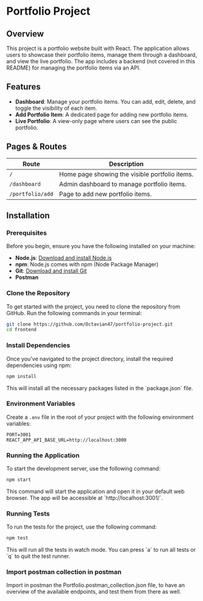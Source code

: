 # Portfolio Project

## Overview

This project is a portfolio website built with React. The application allows users to showcase their portfolio items, manage them through a dashboard, and view the live portfolio. The app includes a backend (not covered in this README) for managing the portfolio items via an API.

## Features

- **Dashboard**: Manage your portfolio items. You can add, edit, delete, and toggle the visibility of each item.
- **Add Portfolio Item**: A dedicated page for adding new portfolio items.
- **Live Portfolio**: A view-only page where users can see the public portfolio.

## Pages & Routes

| Route                  | Description                                                            |
|------------------------|------------------------------------------------------------------------|
| `/`                    | Home page showing the visible portfolio items.                         |
| `/dashboard`           | Admin dashboard to manage portfolio items.                             |
| `/portfolio/add`       | Page to add new portfolio items.                                       |    |       |

## Installation

### Prerequisites

Before you begin, ensure you have the following installed on your machine:

- **Node.js**: [Download and install Node.js](https://nodejs.org/)
- **npm**: Node.js comes with npm (Node Package Manager)
- **Git**: [Download and install Git](https://git-scm.com/)
- **Postman**

### Clone the Repository

To get started with the project, you need to clone the repository from GitHub. Run the following commands in your terminal:


```bash
git clone https://github.com/Octavian47/portfolio-project.git
cd frontend
```

### Install Dependencies

Once you've navigated to the project directory, install the required dependencies using npm:

```bash
npm install
```

This will install all the necessary packages listed in the \`package.json\` file.


### Environment Variables

Create a `.env` file in the root of your project with the following environment variables:

```env
PORT=3001
REACT_APP_API_BASE_URL=http://localhost:3000
```


### Running the Application

To start the development server, use the following command:

```bash
npm start
```

This command will start the application and open it in your default web browser. The app will be accessible at \`http://localhost:3001/\`.

### Running Tests

To run the tests for the project, use the following command:

```bash
npm test
```

This will run all the tests in watch mode. You can press \`a\` to run all tests or \`q\` to quit the test runner.

### Import postman collection in postman

Import in postman the Portfolio.postman_collection.json file, to have an overview of the available endpoints, and test them from there as well.